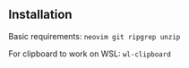 ## Installation

Basic requirements: `neovim git ripgrep unzip`

For clipboard to work on WSL: `wl-clipboard`
